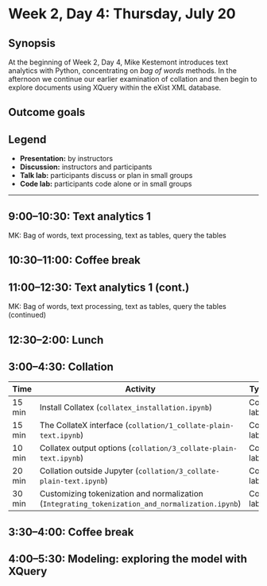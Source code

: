 # Week 2, Day 4: Thursday, July 20

## Synopsis

At the beginning of Week 2, Day 4, Mike Kestemont introduces text analytics with Python, concentrating on *bag of words* methods. In the afternoon we continue our earlier examination of collation and then begin to explore documents using XQuery within the eXist XML database.

## Outcome goals

## Legend

* **Presentation:** by instructors
* **Discussion:** instructors and participants
* **Talk lab:** participants discuss or plan in small groups
* **Code lab:** participants code alone or in small groups

-------

## 9:00–10:30: Text analytics 1

MK: Bag of words, text processing, text as tables, query the tables

## 10:30–11:00: Coffee break

## 11:00–12:30: Text analytics 1 (cont.)

MK: Bag of words, text processing, text as tables, query the tables (continued)

## 12:30–2:00: Lunch

## 3:00–4:30: Collation

Time | Activity | Type
---- | ---- | ----
15 min | Install Collatex (`collatex_installation.ipynb`) | Code lab
15 min | The CollateX interface (`collation/1_collate-plain-text.ipynb`) | Code lab
10 min | Collatex output options (`collation/3_collate-plain-text.ipynb`) | Code lab
20 min | Collation outside Jupyter (`collation/3_collate-plain-text.ipynb`) | Code lab
30 min | Customizing tokenization and normalization (`Integrating_tokenization_and_normalization.ipynb`) | Code lab


## 3:30–4:00: Coffee break

## 4:00–5:30: Modeling: exploring the model with XQuery

<!-- ### Topics and Activities
* Recap of the topics that have been discussed so far: tokenization, normalization, and collation from the point of view of annotations (as each of these activities entails a form of annotation)
* Envisioning your edition as a layered model
* Existing models (e.g. computational linguitics) 
* Hands-on: identify your own layers
* Hands-on: model your edition's pipeline

### Outcome goals
* Grasping the concept of modelling text as trees and graphs
* Understanding annotation as a form of adding layers to text
* Varieties of layered editions
* -->

